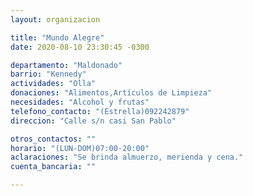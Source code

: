 ```yaml
---
layout: organizacion

title: "Mundo Alegre"
date: 2020-08-10 23:30:45 -0300

departamento: "Maldonado"
barrio: "Kennedy"
actividades: "Olla"
donaciones: "Alimentos,Artículos de Limpieza"
necesidades: "Alcohol y frutas"
telefono_contacto: "(Estrella)092242879"
direccion: "Calle s/n casi San Pablo"

otros_contactos: ""
horario: "(LUN-DOM)07:00-20:00"
aclaraciones: "Se brinda almuerzo, merienda y cena."
cuenta_bancaria: ""

---
```

